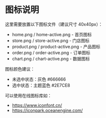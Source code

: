 # 图标说明

这里需要放置以下图标文件（建议尺寸 40x40px）：

- home.png / home-active.png - 首页图标
- store.png / store-active.png - 门店图标  
- product.png / product-active.png - 产品图标
- order.png / order-active.png - 订单图标
- chart.png / chart-active.png - 数据图标

图标颜色建议：
- 未选中状态：灰色 #666666
- 选中状态：主题蓝色 #2E7CE8

可以使用在线图标库如：
- https://www.iconfont.cn/
- https://iconpark.oceanengine.com/